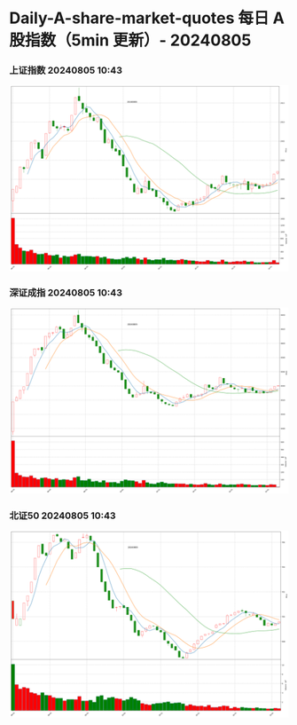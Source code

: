 
# Daily-A-share-market-quotes 每日 A 股指数（5min 更新）- 20240805

### 上证指数 20240805 10:43
![](./fig/2024/8/20240805-sh000001.png)

### 深证成指 20240805 10:43
![](./fig/2024/8/20240805-sz399001.png)

### 北证50 20240805 10:43
![](./fig/2024/8/20240805-bj899050.png)

